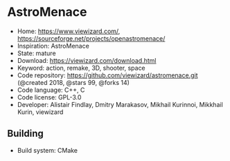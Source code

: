 # AstroMenace

- Home: https://www.viewizard.com/, https://sourceforge.net/projects/openastromenace/
- Inspiration: AstroMenace
- State: mature
- Download: https://viewizard.com/download.html
- Keyword: action, remake, 3D, shooter, space
- Code repository: https://github.com/viewizard/astromenace.git (@created 2018, @stars 99, @forks 14)
- Code language: C++, C
- Code license: GPL-3.0
- Developer: Alistair Findlay, Dmitry Marakasov, Mikhail Kurinnoi, Mikkhail Kurin, viewizard

## Building

- Build system: CMake
